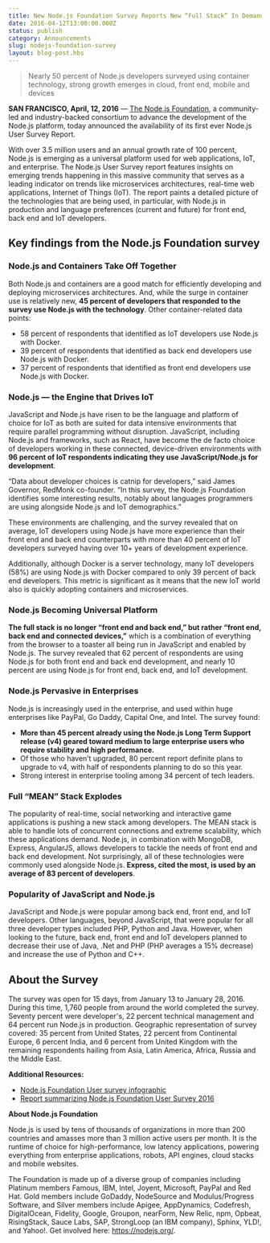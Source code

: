 ```yaml
---
title: New Node.js Foundation Survey Reports New “Full Stack” In Demand Among Enterprise Developers
date: 2016-04-12T13:00:00.000Z
status: publish
category: Announcements
slug: nodejs-foundation-survey
layout: blog-post.hbs
---
```


> Nearly 50 percent of Node.js developers surveyed using container technology, strong growth emerges in cloud, front end, mobile and devices

**SAN FRANCISCO, April, 12, 2016** — [The Node.js Foundation](http://ctt.marketwire.com/?release=11G082331-001&id=8448115&type=0&url=https%3a%2f%2fnodejs.org%2fen%2ffoundation%2f), a community-led and industry-backed consortium to advance the development of the Node.js platform, today announced the availability of its first ever Node.js User Survey Report.

With over 3.5 million users and an annual growth rate of 100 percent, Node.js is emerging as a universal platform used for web applications, IoT, and enterprise. The Node.js User Survey report features insights on emerging trends happening in this massive community that serves as a leading indicator on trends like microservices architectures, real-time web applications, Internet of Things (IoT). The report paints a detailed picture of the technologies that are being used, in particular, with Node.js in production and language preferences (current and future) for front end, back end and IoT developers.

## Key findings from the Node.js Foundation survey

### Node.js and Containers Take Off Together

Both Node.js and containers are a good match for efficiently developing and deploying microservices architectures. And, while the surge in container use is relatively new, **45 percent of developers that responded to the survey use Node.js with the technology**. Other container-related data points:

* 58 percent of respondents that identified as IoT developers use Node.js with Docker.
* 39 percent of respondents that identified as back end developers use Node.js with Docker.
* 37 percent of respondents that identified as front end developers use Node.js with Docker.

### Node.js — the Engine that Drives IoT

JavaScript and Node.js have risen to be the language and platform of choice for IoT as both are suited for data intensive environments that require parallel programming without disruption. JavaScript, including Node.js and frameworks, such as React, have become the de facto choice of developers working in these connected, device-driven environments with **96 percent of IoT respondents indicating they use JavaScript/Node.js for development**.

“Data about developer choices is catnip for developers,” said James Governor, RedMonk co-founder. “In this survey, the Node.js Foundation identifies some interesting results, notably about languages programmers are using alongside Node.js and IoT demographics.”

These environments are challenging, and the survey revealed that on average, IoT developers using Node.js have more experience than their front end and back end counterparts with more than 40 percent of IoT developers surveyed having over 10+ years of development experience.

Additionally, although Docker is a server technology, many IoT developers (58%) are using Node.js with Docker compared to only 39 percent of back end developers. This metric is significant as it means that the new IoT world also is quickly adopting containers and microservices.

### Node.js Becoming Universal Platform

**The full stack is no longer “front end and back end,” but rather “front end, back end and connected devices,”** which is a combination of everything from the browser to a toaster all being run in JavaScript and enabled by Node.js. The survey revealed that 62 percent of respondents are using Node.js for both front end and back end development, and nearly 10 percent are using Node.js for front end, back end, and IoT development.

### Node.js Pervasive in Enterprises

Node.js is increasingly used in the enterprise, and used within huge enterprises like PayPal, Go Daddy, Capital One, and Intel. The survey found:

* **More than 45 percent already using the Node.js Long Term Support release (v4) geared toward medium to large enterprise users who require stability and high performance.**
* Of those who haven’t upgraded, 80 percent report definite plans to upgrade to v4, with half of respondents planning to do so this year.
* Strong interest in enterprise tooling among 34 percent of tech leaders.

### Full “MEAN” Stack Explodes

The popularity of real-time, social networking and interactive game applications is pushing a new stack among developers. The MEAN stack is able to handle lots of concurrent connections and extreme scalability, which these applications demand. Node.js, in combination with MongoDB, Express, AngularJS, allows developers to tackle the needs of front end and back end development. Not surprisingly, all of these technologies were commonly used alongside Node.js. **Express, cited the most, is used by an average of 83 percent of developers**.

### Popularity of JavaScript and Node.js

JavaScript and Node.js were popular among back end, front end, and IoT developers. Other languages, beyond JavaScript, that were popular for all three developer types included PHP, Python and Java. However, when looking to the future, back end, front end and IoT developers planned to decrease their use of Java, .Net and PHP (PHP averages a 15% decrease) and increase the use of Python and C++.

## About the Survey

The survey was open for 15 days, from January 13 to January 28, 2016. During this time, 1,760 people from around the world completed the survey. Seventy percent were developer's, 22 percent technical management and 64 percent run Node.js in production. Geographic representation of survey covered: 35 percent from United States, 22 percent from Continental Europe, 6 percent India, and 6 percent from United Kingdom with the remaining respondents hailing from Asia, Latin America, Africa, Russia and the Middle East.

**Additional Resources:**

* [Node.js Foundation User survey infographic](/static/documents/2016-survey-infographic.png)
* [Report summarizing Node.js Foundation User Survey 2016](/static/documents/2016-survey-report.pdf)

**About Node.js Foundation**

Node.js is used by tens of thousands of organizations in more than 200 countries and amasses more than 3 million active users per month. It is the runtime of choice for high-performance, low latency applications, powering everything from enterprise applications, robots, API engines, cloud stacks and mobile websites.

The Foundation is made up of a diverse group of companies including Platinum members Famous, IBM, Intel, Joyent, Microsoft, PayPal and Red Hat. Gold members include GoDaddy, NodeSource and Modulus/Progress Software, and Silver members include Apigee, AppDynamics, Codefresh, DigitalOcean, Fidelity, Google, Groupon, nearForm, New Relic, npm, Opbeat, RisingStack, Sauce Labs, SAP, StrongLoop (an IBM company), Sphinx, YLD!, and Yahoo!. Get involved here: <https://nodejs.org/>.
